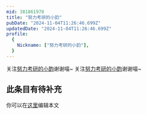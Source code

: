 ```yaml
---
mid: 381861978
title: "努力考研的小韵"
pubDate: "2024-11-04T11:26:46.699Z"
updatedDate: "2024-11-04T11:26:46.699Z"
profile:
  {
    Nickname: ["努力考研的小韵"],
  }
---
```


关注[努力考研的小韵](https://space.bilibili.com/381861978)谢谢喵~ 关注[努力考研的小韵](https://space.bilibili.com/381861978)谢谢喵~

## 此条目有待补充
你可以在[这里](https://github.com/Yuhanawa/VTuber.ICU-Content/edit/master/v/努力考研的小韵/index.md)编辑本文
